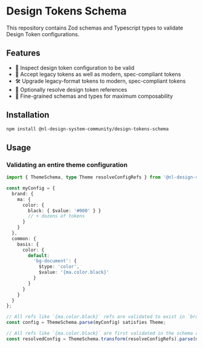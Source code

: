 # Design Tokens Schema

This repository contains Zod schemas and Typescript types to validate Design Token configurations.

## Features

- 🛂 Inspect design token configuration to be valid
- 🎨 Accept legacy tokens as well as modern, spec-compliant tokens
- 🛠️ Upgrade legacy-format tokens to modern, spec-compliant tokens
- 🫵 Optionally resolve design token references
- 🤏 Fine-grained schemas and types for maximum composability

## Installation

```sh
npm install @nl-design-system-community/design-tokens-schema
```

## Usage

### Validating an entire theme configuration

```ts
import { ThemeSchema, type Theme resolveConfigRefs } from '@nl-design-system-community/design-token-schema';

const myConfig = {
  brand: {
    ma: {
      color: {
        black: { $value: '#000' } }
        // + dozens of tokens
      }
    }
  },
  common: {
    basis: {
      color: {
        default:
          'bg-document': {
            $type: 'color',
            $value: '{ma.color.black}'
          }
        }
      }
    }
  }
};

// All refs like `{ma.color.black}` refs are validated to exist in `brand`.
const config = ThemeSchema.parse(myConfig) satisfies Theme;

// All refs like `{ma.color.black}` are first validated in the schema and the `.transform(resolveConfigRefs)` replaces the refs with the actual values
const resolvedConfig = ThemeSchema.transform(resolveConfigRefs).parse(myConfig) satisfies Theme;
```
